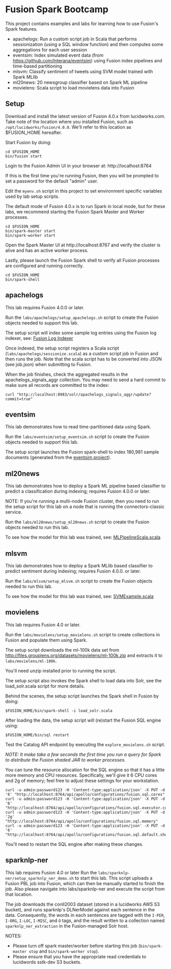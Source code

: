 Fusion Spark Bootcamp
========

This project contains examples and labs for learning how to use Fusion's Spark features.

* apachelogs: Run a custom script job in Scala that performs sessionization (using a SQL window function) and then computes some aggregations for each user session
* eventsim: Index simulated event data (from https://github.com/Interana/eventsim) using Fusion index pipelines and time-based partitioning
* mlsvm: Classify sentiment of tweets using SVM model trained with Spark MLlib
* ml20news: 20 newsgroup classifier based on Spark ML pipeline
* movielens: Scala script to load movielens data into Fusion

## Setup

Download and install the latest version of Fusion 4.0.x from lucidworks.com. Take note of the location where you installed Fusion, such as `/opt/lucidworks/fusion/4.0.0`. We'll refer to this location as $FUSION_HOME hereafter.

Start Fusion by doing:
```
cd $FUSION_HOME
bin/fusion start
```

Login to the Fusion Admin UI in your browser at: http://localhost:8764

If this is the first time you're running Fusion, then you will be prompted to set a password for the default "admin" user.

Edit the `myenv.sh` script in this project to set environment specific variables used by lab setup scripts.

The default mode of Fusion 4.0.x is to run Spark in local mode, but for these labs, we recommend starting the Fusion Spark Master and Worker processes.

```
cd $FUSION_HOME
bin/spark-master start
bin/spark-worker start
```

Open the Spark Master UI at http://localhost:8767 and verify the cluster is alive and has an active worker process.

Lastly, please launch the Fusion Spark shell to verify all Fusion processes are configured and running correctly.

```
cd $FUSION_HOME
bin/spark-shell
```

## apachelogs

This lab requires Fusion 4.0.0 or later.

Run the `labs/apachelogs/setup_apachelogs.sh` script to create the Fusion objects needed to support this lab.

The setup script will index some sample log entries using the Fusion log indexer, see: [Fusion Log Indexer](https://github.com/lucidworks/fusion-log-indexer "Fusion Log Indexer")

Once indexed, the setup script registers a Scala script (`labs/apachelogs/sessionize.scala`) as a custom script job in Fusion and then runs the job. Note that the scala script has to be converted into JSON (see job.json) when submitting to Fusion.

When the job finishes, check the aggregated results in the apachelogs_signals_aggr collection. You may need to send a hard commit to make sure all records are committed to the index:

```
curl "http://localhost:8983/solr/apachelogs_signals_aggr/update?commit=true"
```

## eventsim

This lab demonstrates how to read time-partitioned data using Spark.

Run the `labs/eventsim/setup_eventsim.sh` script to create the Fusion objects needed to support this lab.

The setup script launches the Fusion spark-shell to index 180,981 sample documents (generated from the [eventsim project](https://github.com/Interana/eventsim "eventsim")).


## ml20news

This lab demonstrates how to deploy a Spark ML pipeline based classifier to predict a classification during indexing; requires Fusion 4.0.0 or later.

NOTE: If you're running a multi-node Fusion cluster, then you need to run the setup script for this lab on a node that is running the connectors-classic service.

Run the `labs/ml20news/setup_ml20news.sh` script to create the Fusion objects needed to run this lab.

To see how the model for this lab was trained, see: [MLPipelineScala.scala](https://github.com/lucidworks/spark-solr/blob/master/src/main/scala/com/lucidworks/spark/example/ml/MLPipelineScala.scala "ML Pipeline Example")

## mlsvm 

This lab demonstrates how to deploy a Spark MLlib based classifier to predict sentiment during indexing; requires Fusion 4.0.0. or later.

Run the `labs/mlsvm/setup_mlsvm.sh` script to create the Fusion objects needed to run this lab.

To see how the model for this lab was trained, see: [SVMExample.scala](https://github.com/lucidworks/spark-solr/blob/master/src/main/scala/com/lucidworks/spark/example/ml/SVMExample.scala "MLlib example")

## movielens

This lab requires Fusion 4.0 or later.

Run the `labs/movielens/setup_movielens.sh` script to create collections in Fusion and populate them using Spark.

The setup script downloads the ml-100k data set from http://files.grouplens.org/datasets/movielens/ml-100k.zip and extracts it to `labs/movielens/ml-100k`.

You'll need unzip installed prior to running the script.

The setup script also invokes the Spark shell to load data into Solr, see the load_solr.scala script for more details.

Behind the scenes, the setup script launches the Spark shell in Fusion by doing:

```
$FUSION_HOME/bin/spark-shell -i load_solr.scala
```

After loading the data, the setup script will (re)start the Fusion SQL engine using:

```
$FUSION_HOME/bin/sql restart
```

Test the Catalog API endpoint by executing the `explore_movielens.sh` script.

_NOTE: It make take a few seconds the first time you run a query for Spark to distribute the Fusion shaded JAR to worker processes._

You can tune the resource allocation for the SQL engine so that it has a little more memory and CPU resources. Specifically, we'll give it 6 CPU cores and 2g of memory; feel free to adjust these settings for your workstation.
 
```
curl -u admin:password123 -H 'Content-type:application/json' -X PUT -d '6' "http://localhost:8764/api/apollo/configurations/fusion.sql.cores"
curl -u admin:password123 -H 'Content-type:application/json' -X PUT -d '6' "http://localhost:8764/api/apollo/configurations/fusion.sql.executor.cores"
curl -u admin:password123 -H 'Content-type:application/json' -X PUT -d '2g' "http://localhost:8764/api/apollo/configurations/fusion.sql.memory"
curl -u admin:password123 -H 'Content-type:application/json' -X PUT -d '6' "http://localhost:8764/api/apollo/configurations/fusion.sql.default.shuffle.partitions"
```

You'll need to restart the SQL engine after making these changes.

## sparknlp-ner
This lab requires Fusion 4.0 or later
Run the `labs/sparknlp-ner/setup_sparknlp_ner_demo.sh` to start this lab. This script uploads a Fusion PBL job into Fusion, which
can then be manually started to finish the job. Also please navigate into labs/sparknlp-ner and execute the script from that location.

The job downloads the conll2003 dataset (stored in a lucidworks AWS S3 bucket), and runs sparknlp's DLNerModel against 
each sentence in the data. Consequently, the words in each sentences are tagged with the `I-PER`, `I-ORG`, `I-LOC`, `I-MISC`, and `O` tags, and the result
written to a collection named `sparknlp_ner_extraction` in the Fusion-managed Solr host.


NOTES:
- Please turn off spark master/worker before starting this job (`bin/spark-master stop` and `bin/spark-worker stop`). 
- Please ensure that you have the appropriate read credentials to lucidwords sstk-dev S3 buckets.
  


